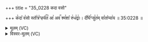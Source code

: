 +++
title = "35_0228 कदा वसो"

+++
क꣣दा꣡ व꣡सो स्तो꣣त्र꣡ꣳहर्य꣢꣯त꣣ आ꣡ अव꣢꣯ श्म꣣शा꣡ रु꣢ध꣣द्वाः꣢। दी꣣र्घ꣢ꣳसु꣣त꣢म् वा꣣ता꣡प्या꣢य ॥ 35:0228 ॥

<details><summary>मूलम् (VC)</summary>

क꣣दा꣡ व꣢सो स्तो꣣त्रं꣡ हर्य꣢꣯त आ꣡ अव꣢꣯ श्म꣣शा꣡ रु꣢ध꣣द्वाः꣢ । दी꣣र्घ꣢ꣳ सु꣣तं꣢ वा꣣ता꣡प्या꣢य ॥२२८॥
</details>

<details><summary>विस्वर-मूलम् (VC)</summary>

कदा वसो स्तोत्रं हर्यत आ अव श्मशा रुधद्वाः । दीर्घꣳ सुतं वाताप्याय ॥२२८॥
</details>